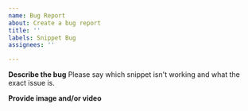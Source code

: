 ```yaml
---
name: Bug Report
about: Create a bug report
title: ''
labels: Snippet Bug
assignees: ''

---
```


**Describe the bug**
Please say which snippet isn't working and what the exact issue is.

**Provide image and/or video**
